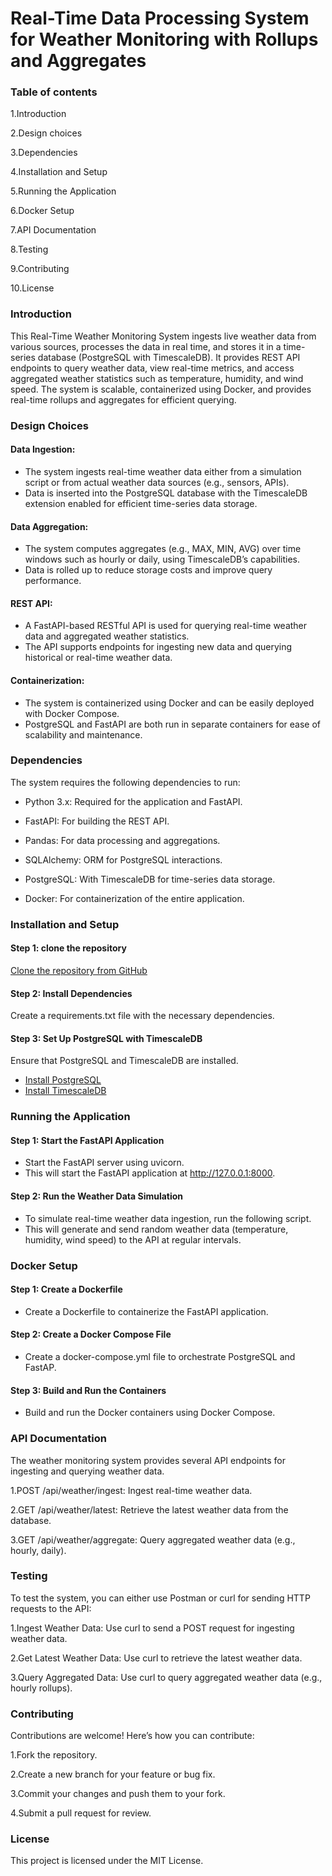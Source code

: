 # Real-Time Data Processing System for Weather Monitoring with Rollups and Aggregates

### Table of contents

1.Introduction

2.Design choices  

3.Dependencies

4.Installation and Setup

5.Running the Application

6.Docker Setup

7.API Documentation

8.Testing

9.Contributing

10.License

### Introduction

This Real-Time Weather Monitoring System ingests live weather data from various sources, processes the data in real time, and stores it in a time-series database (PostgreSQL with TimescaleDB). It provides REST API endpoints to query weather data, view real-time metrics, and access aggregated weather statistics such as temperature, humidity, and wind speed. The system is scalable, containerized using Docker, and provides real-time rollups and aggregates for efficient querying.

### Design Choices

#### Data Ingestion:

- The system ingests real-time weather data either from a simulation script or from actual weather data sources (e.g., sensors, APIs).
- Data is inserted into the PostgreSQL database with the TimescaleDB extension enabled for efficient time-series data storage.

#### Data Aggregation:

- The system computes aggregates (e.g., MAX, MIN, AVG) over time windows such as hourly or daily, using TimescaleDB’s capabilities.
- Data is rolled up to reduce storage costs and improve query performance.

#### REST API:
- A FastAPI-based RESTful API is used for querying real-time weather data and aggregated weather statistics.
- The API supports endpoints for ingesting new data and querying historical or real-time weather data.

#### Containerization:

- The system is containerized using Docker and can be easily deployed with Docker Compose.
- PostgreSQL and FastAPI are both run in separate containers for ease of scalability and maintenance.

### Dependencies

The system requires the following dependencies to run:

- Python 3.x: Required for the application and FastAPI.

- FastAPI: For building the REST API.

- Pandas: For data processing and aggregations.

- SQLAlchemy: ORM for PostgreSQL interactions.

- PostgreSQL: With TimescaleDB for time-series data storage.

- Docker: For containerization of the entire application.

### Installation and Setup

#### Step 1: clone the repository

[Clone the repository from GitHub](https://github.com/yourUsername/Real-Time-Weather-Monitoring-system.git)

#### Step 2: Install Dependencies

Create a requirements.txt file with the necessary dependencies.

#### Step 3: Set Up PostgreSQL with TimescaleDB

Ensure that PostgreSQL and TimescaleDB are installed.
- [Install PostgreSQL](https://www.postgresql.org/download/)
- [Install TimescaleDB]( https://docs.timescale.com/install/latest/)

### Running the Application

#### Step 1: Start the FastAPI Application
- Start the FastAPI server using uvicorn.
- This will start the FastAPI application at http://127.0.0.1:8000.

#### Step 2: Run the Weather Data Simulation
- To simulate real-time weather data ingestion, run the following script.
- This will generate and send random weather data (temperature, humidity, wind speed) to the API at regular intervals.

### Docker Setup

#### Step 1: Create a Dockerfile
- Create a Dockerfile to containerize the FastAPI application.

#### Step 2: Create a Docker Compose File
- Create a docker-compose.yml file to orchestrate PostgreSQL and FastAP.

#### Step 3: Build and Run the Containers
- Build and run the Docker containers using Docker Compose.

### API Documentation

The weather monitoring system provides several API endpoints for ingesting and querying weather data.

1.POST /api/weather/ingest: Ingest real-time weather data.

2.GET /api/weather/latest: Retrieve the latest weather data from the database.

3.GET /api/weather/aggregate: Query aggregated weather data (e.g., hourly, daily).

### Testing

To test the system, you can either use Postman or curl for sending HTTP requests to the API:

1.Ingest Weather Data: Use curl to send a POST request for ingesting weather data.

2.Get Latest Weather Data: Use curl to retrieve the latest weather data.

3.Query Aggregated Data: Use curl to query aggregated weather data (e.g., hourly rollups).

### Contributing

Contributions are welcome! Here’s how you can contribute:

1.Fork the repository.

2.Create a new branch for your feature or bug fix.

3.Commit your changes and push them to your fork.

4.Submit a pull request for review.

### License
This project is licensed under the MIT License.

